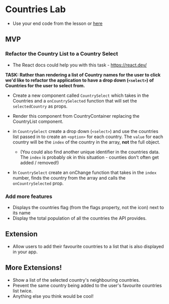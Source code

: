 # Countries Lab

- Use your end code from the lesson or [here](https://github.com/codeclan/e64_classnotes/tree/main/week_07/day_4/2_countries_api_lesson/)

## MVP

### Refactor the Country List to a Country Select

- The React docs could help you with this task - https://react.dev/

**TASK: Rather than rendering a list of Country names for the user to click we'd like to refactor the application to have a drop down (`<select>`) of Countries for the user to select from.**

* Create a new component called `CountrySelect` which takes in the Countries and a `onCountrySelected` function that will set the `selectedCountry` as props.

* Render this component from CountryContainer replacing the CountryList component.

* in `CountrySelect` create a drop down (`<select>`) and use the countries list passed in to create an `<option>` for each country. The `value` for each country will be the `index` of the country in the array, **not** the full object. 
  - (You could also find another unique identifier in the countries data. The `index` is probably ok in this situation - counties don't often get added / removed!)

* In `CountrySelect` create an onChange function that takes in the `index` number, finds the country from the array and calls the `onCountrySelected` prop.

### Add more features

- Displays the countries flag (from the flags property, not the icon) next to its name
- Display the total population of all the countries the API provides.

## Extension

- Allow users to add their favourite countries to a list that is also displayed in your app.

## More Extensions!

- Show a list of the selected country's neighbouring countries.
- Prevent the same country being added to the user's favourite countries list twice.
- Anything else you think would be cool!
